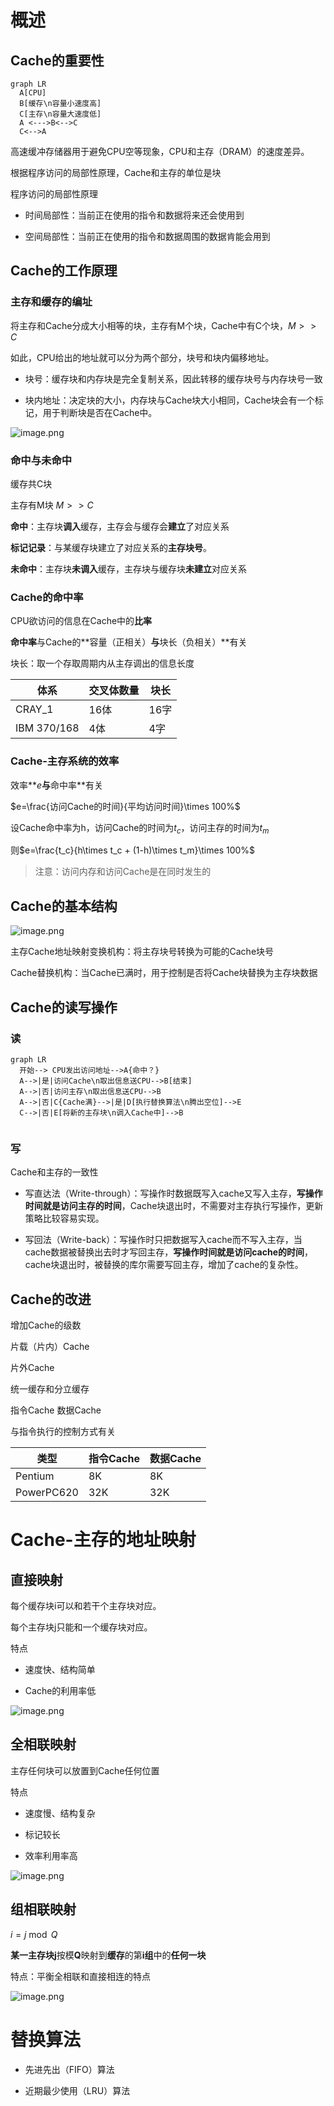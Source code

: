 # 概述

## Cache的重要性

```mermaid
graph LR
  A[CPU]
  B[缓存\n容量小速度高]
  C[主存\n容量大速度低]
  A <--->B<-->C
  C<-->A
```

高速缓冲存储器用于避免CPU空等现象，CPU和主存（DRAM）的速度差异。

根据程序访问的局部性原理，Cache和主存的单位是块

程序访问的局部性原理

- 时间局部性：当前正在使用的指令和数据将来还会使用到

- 空间局部性：当前正在使用的指令和数据周围的数据肯能会用到

## Cache的工作原理

### 主存和缓存的编址

将主存和Cache分成大小相等的块，主存有M个块，Cache中有C个块，$M>>C$

如此，CPU给出的地址就可以分为两个部分，块号和块内偏移地址。

- 块号：缓存块和内存块是完全复制关系，因此转移的缓存块号与内存块号一致

- 块内地址：决定块的大小，内存块与Cache块大小相同，Cache块会有一个标记，用于判断块是否在Cache中。

![image.png](vx_images/4.3image.png)

### 命中与未命中

缓存共C块

主存有M块 $M>>C$

**命中**：主存块**调入**缓存，主存会与缓存会**建立**了对应关系

**标记记录**：与某缓存块建立了对应关系的**主存块号**。

**未命中**：主存块**未调入**缓存，主存块与缓存块**未建立**对应关系

### Cache的命中率

CPU欲访问的信息在Cache中的**比率**

**命中率**与Cache的**容量（正相关）**与**块长（负相关）**有关

块长：取一个存取周期内从主存调出的信息长度

|体系|交叉体数量|块长|
|-|-|-|
|CRAY_1|16体|16字|
|IBM 370/168|4体|4字|

### Cache-主存系统的效率

效率**$e$**与**命中率**有关

$e=\frac{访问Cache的时间}{平均访问时间}\times 100%$

设Cache命中率为h，访问Cache的时间为$t_c$，访问主存的时间为$t_m$

则$e=\frac{t_c}{h\times t_c + (1-h)\times t_m}\times 100%$

> 注意：访问内存和访问Cache是在同时发生的

## Cache的基本结构

![image.png](vx_images/4.3image1.png)

主存Cache地址映射变换机构：将主存块号转换为可能的Cache块号

Cache替换机构：当Cache已满时，用于控制是否将Cache块替换为主存块数据

## Cache的读写操作

### 读

```mermaid
graph LR
  开始--> CPU发出访问地址-->A{命中？}
  A-->|是|访问Cache\n取出信息送CPU-->B[结束]
  A-->|否|访问主存\n取出信息送CPU-->B
  A-->|否|C{Cache满}-->|是|D[执行替换算法\n腾出空位]-->E
  C-->|否|E[将新的主存块\n调入Cache中]-->B
  
```

### 写

Cache和主存的一致性

- 写直达法（Write-through）：写操作时数据既写入cache又写入主存，**写操作时间就是访问主存的时间**，Cache块退出时，不需要对主存执行写操作，更新策略比较容易实现。

- 写回法（Write-back）：写操作时只把数据写入cache而不写入主存，当cache数据被替换出去时才写回主存，**写操作时间就是访问cache的时间**，cache块退出时，被替换的库尔需要写回主存，增加了cache的复杂性。

## Cache的改进

增加Cache的级数

片载（片内）Cache

片外Cache

统一缓存和分立缓存

指令Cache 数据Cache

与指令执行的控制方式有关

|类型|指令Cache|数据Cache|
|-|-|-|
|Pentium|8K|8K|
|PowerPC620|32K|32K|

# Cache-主存的地址映射

## 直接映射

每个缓存块i可以和若干个主存块对应。

每个主存块j只能和一个缓存块对应。

特点

- 速度快、结构简单

- Cache的利用率低

![image.png](vx_images/4.3image2.png)

## 全相联映射

主存任何块可以放置到Cache任何位置

特点

- 速度慢、结构复杂

- 标记较长

- 效率利用率高

![image.png](vx_images/4.3image3.png)

## 组相联映射

$i=j \bmod Q$

**某一主存块j**按模**Q**映射到**缓存**的第**i组**中的**任何一块**

特点：平衡全相联和直接相连的特点



![image.png](vx_images/4.3image4.png)

# 替换算法

- 先进先出（FIFO）算法

- 近期最少使用（LRU）算法

